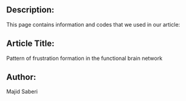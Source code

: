 ## Description:
This page contains information and codes that we used in our article:

## Article Title:
Pattern of frustration formation in the functional brain network

## Author:
Majid Saberi
